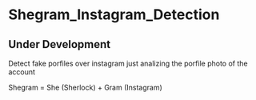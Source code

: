 # Shegram_Instagram_Detection
## Under Development
 Detect fake porfiles over instagram just analizing the porfile photo of the account


Shegram = She (Sherlock) + Gram (Instagram)